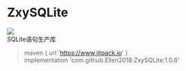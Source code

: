 # ZxySQLite
[![](https://www.jitpack.io/v/Ellen2018/ZxySQLite.svg)](https://www.jitpack.io/#Ellen2018/ZxySQLite)  
SQLite语句生产库  

> maven { url 'https://www.jitpack.io' }  
>implementation 'com.github.Ellen2018:ZxySQLite:1.0.6'  


